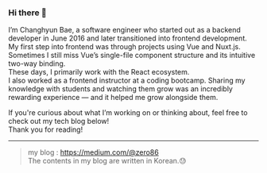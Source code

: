 ### Hi there 👋

I’m Changhyun Bae, a software engineer who started out as a backend developer in June 2016 and later transitioned into frontend development.   
My first step into frontend was through projects using Vue and Nuxt.js. Sometimes I still miss Vue’s single-file component structure and its intuitive two-way binding.   
These days, I primarily work with the React ecosystem.   
I also worked as a frontend instructor at a coding bootcamp. Sharing my knowledge with students and watching them grow was an incredibly rewarding experience — and it helped me grow alongside them.

If you're curious about what I’m working on or thinking about, feel free to check out my tech blog below!   
Thank you for reading!

---

> my blog : https://medium.com/@zero86 <br>
> The contents in my blog are written in Korean.😓

<!--
**katanazero86/katanazero86** is a ✨ _special_ ✨ repository because its `README.md` (this file) appears on your GitHub profile.

Here are some ideas to get you started:

- 🔭 I’m currently working on ...
- 🌱 I’m currently learning ...
- 👯 I’m looking to collaborate on ...
- 🤔 I’m looking for help with ...
- 💬 Ask me about ...
- 📫 How to reach me: ...
- 😄 Pronouns: ...
- ⚡ Fun fact: ...
-->
